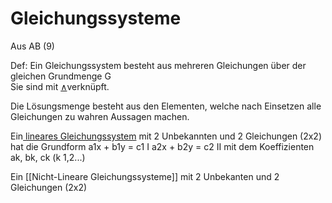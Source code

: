 # Gleichungssysteme
Aus AB (9)

Def: Ein Gleichungssystem besteht aus mehreren Gleichungen über der gleichen Grundmenge G  
Sie sind mit [∧](Symbols)verknüpft.   

Die Lösungsmenge besteht aus den Elementen, welche nach Einsetzen alle Gleichungen zu wahren Aussagen machen.  

Ein[ lineares Gleichungssystem](lineareGleichungen) mit 2 Unbekannten und 2 Gleichungen (2x2) hat die Grundform 
a1x + b1y = c1 I
a2x + b2y = c2 II
mit dem Koeffizienten ak, bk, ck (k 1,2...) 

Ein [[Nicht-Lineare Gleichungssysteme]] mit 2 Unbekanten und 2 Gleichungen (2x2)